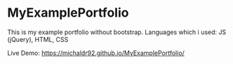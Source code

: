 # MyExamplePortfolio
This is my example portfolio without bootstrap. 
Languages which i used: JS (jQuery), HTML, CSS

Live Demo: 
https://michaldr92.github.io/MyExamplePortfolio/

